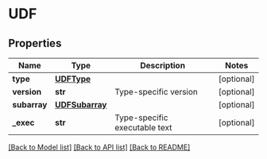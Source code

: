 # UDF

## Properties
Name | Type | Description | Notes
------------ | ------------- | ------------- | -------------
**type** | [**UDFType**](UDFType.md) |  | [optional] 
**version** | **str** | Type-specific version | [optional] 
**subarray** | [**UDFSubarray**](UDFSubarray.md) |  | [optional] 
**_exec** | **str** | Type-specific executable text | [optional] 

[[Back to Model list]](../README.md#documentation-for-models) [[Back to API list]](../README.md#documentation-for-api-endpoints) [[Back to README]](../README.md)


